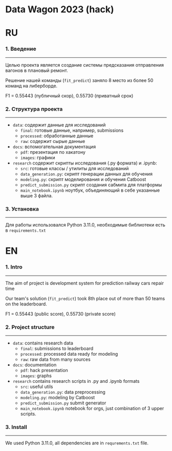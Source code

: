 # Data Wagon 2023 (hack)

# RU

### 1. Введение
-----

Целью проекта является создание системы предсказания отправления вагонов в плановый ремонт.

Решение нашей команды (`fit_predict`) заняло 8 место из более 50 команд на либерборде.

F1 = 0.55443 (публичный скор), 0.55730 (приватный срок)

### 2. Структура проекта
-----

- `data`: содержит данные для исследований
  - `final`: готовые данные, например, submissions
  - `processed`: обработанные данные
  - `raw`: содержит сырые данные
- `docs`: вспомогательная документация
  - `pdf`: презентация по хакатону
  - `images`: графики
- `research` содержит скрипты исследования (.py формата) и .ipynb:
  - `src`: готовые классы / утилиты для исследований
  - `data_generation.py`: скрипт генерации данных для обучения
  - `modeling.py`: скрипт моделирования и обучения Catboost
  - `predict_submission.py` скрипт создания сабмита для платформы
  - `main_notebook.ipynb` ноутбук, объединяющий в себе указанные выше 3 файла.

### 3. Установка
-----

Для работы использовался Python 3.11.0, необходимые библиотеки есть в `requirements.txt`


# EN

### 1. Intro
-----

The aim of project is development system for prediction railway cars repair time

Our team's solution (`fit_predict`) took 8th place out of more than 50 teams on the leaderboard.

F1 = 0.55443 (public score), 0.55730 (private score)

### 2. Project structure
-----

- `data`: сontains research data
  - `final`: submissions to leaderboard
  - `processed`: processed data ready for modeling
  - `raw`: raw data from many sources
- `docs`: documentation
  - `pdf`: hack presentation
  - `images`: graphs
- `research` contains research scripts in .py and .ipynb formats
  - `src`: useful utils
  - `data_generation.py`: data preprocessing
  - `modeling.py`: modeling by Catboost
  - `predict_submission.py` submit generator
  - `main_notebook.ipynb` notebook for orgs, just combination of 3 upper scripts.

### 3. Install
-----

We used Python 3.11.0, all dependencies are in `requrements.txt` file.
